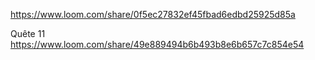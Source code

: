 https://www.loom.com/share/0f5ec27832ef45fbad6edbd25925d85a

Quête 11
https://www.loom.com/share/49e889494b6b493b8e6b657c7c854e54

